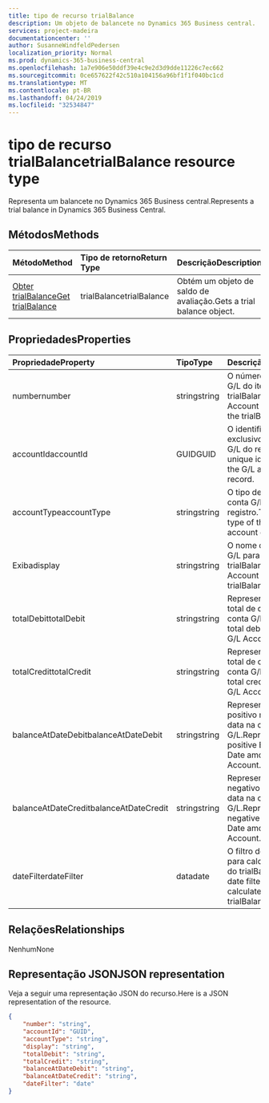 ```yaml
---
title: tipo de recurso trialBalance
description: Um objeto de balancete no Dynamics 365 Business central.
services: project-madeira
documentationcenter: ''
author: SusanneWindfeldPedersen
localization_priority: Normal
ms.prod: dynamics-365-business-central
ms.openlocfilehash: 1a7e906e50ddf39e4c9e2d3d9dde11226c7ec662
ms.sourcegitcommit: 0ce657622f42c510a104156a96bf1f1f040bc1cd
ms.translationtype: MT
ms.contentlocale: pt-BR
ms.lasthandoff: 04/24/2019
ms.locfileid: "32534847"
---
```

# <a name="trialbalance-resource-type"></a><span data-ttu-id="7b03b-103">tipo de recurso trialBalance</span><span class="sxs-lookup"><span data-stu-id="7b03b-103">trialBalance resource type</span></span>
<span data-ttu-id="7b03b-104">Representa um balancete no Dynamics 365 Business central.</span><span class="sxs-lookup"><span data-stu-id="7b03b-104">Represents a trial balance in Dynamics 365 Business Central.</span></span>

## <a name="methods"></a><span data-ttu-id="7b03b-105">Métodos</span><span class="sxs-lookup"><span data-stu-id="7b03b-105">Methods</span></span>

| <span data-ttu-id="7b03b-106">Método</span><span class="sxs-lookup"><span data-stu-id="7b03b-106">Method</span></span>       | <span data-ttu-id="7b03b-107">Tipo de retorno</span><span class="sxs-lookup"><span data-stu-id="7b03b-107">Return Type</span></span>  |<span data-ttu-id="7b03b-108">Descrição</span><span class="sxs-lookup"><span data-stu-id="7b03b-108">Description</span></span>|
|:---------------|:--------|:----------|
|[<span data-ttu-id="7b03b-109">Obter trialBalance</span><span class="sxs-lookup"><span data-stu-id="7b03b-109">Get trialBalance</span></span>](../api/dynamics-trialbalance-get.md)|<span data-ttu-id="7b03b-110">trialBalance</span><span class="sxs-lookup"><span data-stu-id="7b03b-110">trialBalance</span></span>|<span data-ttu-id="7b03b-111">Obtém um objeto de saldo de avaliação.</span><span class="sxs-lookup"><span data-stu-id="7b03b-111">Gets a trial balance object.</span></span>|

## <a name="properties"></a><span data-ttu-id="7b03b-112">Propriedades</span><span class="sxs-lookup"><span data-stu-id="7b03b-112">Properties</span></span>
| <span data-ttu-id="7b03b-113">Propriedade</span><span class="sxs-lookup"><span data-stu-id="7b03b-113">Property</span></span>     | <span data-ttu-id="7b03b-114">Tipo</span><span class="sxs-lookup"><span data-stu-id="7b03b-114">Type</span></span>   |<span data-ttu-id="7b03b-115">Descrição</span><span class="sxs-lookup"><span data-stu-id="7b03b-115">Description</span></span>|
|:---------------|:--------|:----------|
|<span data-ttu-id="7b03b-116">number</span><span class="sxs-lookup"><span data-stu-id="7b03b-116">number</span></span>|<span data-ttu-id="7b03b-117">string</span><span class="sxs-lookup"><span data-stu-id="7b03b-117">string</span></span>|<span data-ttu-id="7b03b-118">O número da conta de G/L do item trialBalance</span><span class="sxs-lookup"><span data-stu-id="7b03b-118">The G/L Account number for the trialBalance item</span></span>|
|<span data-ttu-id="7b03b-119">accountId</span><span class="sxs-lookup"><span data-stu-id="7b03b-119">accountId</span></span>|<span data-ttu-id="7b03b-120">GUID</span><span class="sxs-lookup"><span data-stu-id="7b03b-120">GUID</span></span>|<span data-ttu-id="7b03b-121">O identificador exclusivo da conta de G/L do registro.</span><span class="sxs-lookup"><span data-stu-id="7b03b-121">The unique identifier for the G/L account of the record.</span></span>|
|<span data-ttu-id="7b03b-122">accountType</span><span class="sxs-lookup"><span data-stu-id="7b03b-122">accountType</span></span>|<span data-ttu-id="7b03b-123">string</span><span class="sxs-lookup"><span data-stu-id="7b03b-123">string</span></span>|<span data-ttu-id="7b03b-124">O tipo de conta da conta G/L do registro.</span><span class="sxs-lookup"><span data-stu-id="7b03b-124">The account type of the G/L account of the record.</span></span>|
|<span data-ttu-id="7b03b-125">Exiba</span><span class="sxs-lookup"><span data-stu-id="7b03b-125">display</span></span>|<span data-ttu-id="7b03b-126">string</span><span class="sxs-lookup"><span data-stu-id="7b03b-126">string</span></span>|<span data-ttu-id="7b03b-127">O nome da conta do G/L para o item trialBalance.</span><span class="sxs-lookup"><span data-stu-id="7b03b-127">The G/L Account name for the trialBalance item.</span></span>|
|<span data-ttu-id="7b03b-128">totalDebit</span><span class="sxs-lookup"><span data-stu-id="7b03b-128">totalDebit</span></span>|<span data-ttu-id="7b03b-129">string</span><span class="sxs-lookup"><span data-stu-id="7b03b-129">string</span></span>|<span data-ttu-id="7b03b-130">Representa o valor total de débito na conta G/L.</span><span class="sxs-lookup"><span data-stu-id="7b03b-130">Represents total debit amount in G/L Account.</span></span>|
|<span data-ttu-id="7b03b-131">totalCredit</span><span class="sxs-lookup"><span data-stu-id="7b03b-131">totalCredit</span></span>|<span data-ttu-id="7b03b-132">string</span><span class="sxs-lookup"><span data-stu-id="7b03b-132">string</span></span>|<span data-ttu-id="7b03b-133">Representa o valor total de crédito na conta G/L.</span><span class="sxs-lookup"><span data-stu-id="7b03b-133">Represents total credit amount in G/L Account.</span></span>|
|<span data-ttu-id="7b03b-134">balanceAtDateDebit</span><span class="sxs-lookup"><span data-stu-id="7b03b-134">balanceAtDateDebit</span></span>|<span data-ttu-id="7b03b-135">string</span><span class="sxs-lookup"><span data-stu-id="7b03b-135">string</span></span>|<span data-ttu-id="7b03b-136">Representa o saldo positivo no valor da data na conta G/L.</span><span class="sxs-lookup"><span data-stu-id="7b03b-136">Represents positive Balance at Date amount in G/L Account.</span></span>|
|<span data-ttu-id="7b03b-137">balanceAtDateCredit</span><span class="sxs-lookup"><span data-stu-id="7b03b-137">balanceAtDateCredit</span></span>|<span data-ttu-id="7b03b-138">string</span><span class="sxs-lookup"><span data-stu-id="7b03b-138">string</span></span>|<span data-ttu-id="7b03b-139">Representa o saldo negativo no valor da data na conta G/L.</span><span class="sxs-lookup"><span data-stu-id="7b03b-139">Represents negative Balance at Date amount in G/L Account.</span></span>|
|<span data-ttu-id="7b03b-140">dateFilter</span><span class="sxs-lookup"><span data-stu-id="7b03b-140">dateFilter</span></span>|<span data-ttu-id="7b03b-141">data</span><span class="sxs-lookup"><span data-stu-id="7b03b-141">date</span></span>|<span data-ttu-id="7b03b-142">O filtro de data usado para calcular os itens do trialBalance.</span><span class="sxs-lookup"><span data-stu-id="7b03b-142">The date filter used to calculate the trialBalance items.</span></span>|


## <a name="relationships"></a><span data-ttu-id="7b03b-143">Relações</span><span class="sxs-lookup"><span data-stu-id="7b03b-143">Relationships</span></span>
<span data-ttu-id="7b03b-144">Nenhum</span><span class="sxs-lookup"><span data-stu-id="7b03b-144">None</span></span>

## <a name="json-representation"></a><span data-ttu-id="7b03b-145">Representação JSON</span><span class="sxs-lookup"><span data-stu-id="7b03b-145">JSON representation</span></span>

<span data-ttu-id="7b03b-146">Veja a seguir uma representação JSON do recurso.</span><span class="sxs-lookup"><span data-stu-id="7b03b-146">Here is a JSON representation of the resource.</span></span>


```json
{
    "number": "string",
    "accountId": "GUID",
    "accountType": "string",
    "display": "string",
    "totalDebit": "string",
    "totalCredit": "string",
    "balanceAtDateDebit": "string",
    "balanceAtDateCredit": "string",
    "dateFilter": "date"
}

```

